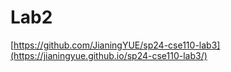 # Lab2
[https://github.com/JianingYUE/sp24-cse110-lab3](https://jianingyue.github.io/sp24-cse110-lab3/)
